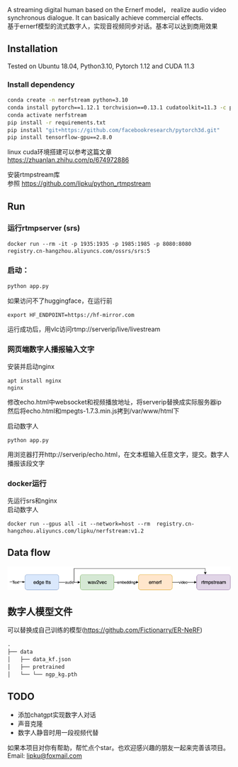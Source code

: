 A streaming digital human based on the Ernerf model， realize audio video synchronous dialogue. It can basically achieve commercial effects.  
基于ernerf模型的流式数字人，实现音视频同步对话。基本可以达到商用效果


## Installation

Tested on Ubuntu 18.04, Python3.10, Pytorch 1.12 and CUDA 11.3

### Install dependency

```bash
conda create -n nerfstream python=3.10
conda install pytorch==1.12.1 torchvision==0.13.1 cudatoolkit=11.3 -c pytorch
conda activate nerfstream
pip install -r requirements.txt
pip install "git+https://github.com/facebookresearch/pytorch3d.git"
pip install tensorflow-gpu==2.8.0
```
linux cuda环境搭建可以参考这篇文章 https://zhuanlan.zhihu.com/p/674972886

安装rtmpstream库  
参照 https://github.com/lipku/python_rtmpstream


## Run

### 运行rtmpserver (srs)
```
docker run --rm -it -p 1935:1935 -p 1985:1985 -p 8080:8080 registry.cn-hangzhou.aliyuncs.com/ossrs/srs:5
```

### 启动：

```python
python app.py
```

如果访问不了huggingface，在运行前
```
export HF_ENDPOINT=https://hf-mirror.com
```

运行成功后，用vlc访问rtmp://serverip/live/livestream

### 网页端数字人播报输入文字
安装并启动nginx
```
apt install nginx
nginx
```
修改echo.html中websocket和视频播放地址，将serverip替换成实际服务器ip  
然后将echo.html和mpegts-1.7.3.min.js拷到/var/www/html下

启动数字人
```python
python app.py
```

用浏览器打开http://serverip/echo.html，在文本框输入任意文字，提交。数字人播报该段文字

### docker运行
先运行srs和nginx  
启动数字人
```
docker run --gpus all -it --network=host --rm  registry.cn-hangzhou.aliyuncs.com/lipku/nerfstream:v1.2
```

## Data flow
![](/assets/dataflow.png)

## 数字人模型文件
可以替换成自己训练的模型(https://github.com/Fictionarry/ER-NeRF)
```python
.
├── data
│   ├── data_kf.json			
│   ├── pretrained
│   └── └── ngp_kg.pth

```

## TODO
- 添加chatgpt实现数字人对话
- 声音克隆
- 数字人静音时用一段视频代替

如果本项目对你有帮助，帮忙点个star。也欢迎感兴趣的朋友一起来完善该项目。  
Email: lipku@foxmail.com
